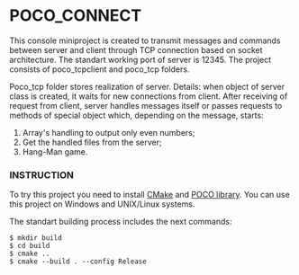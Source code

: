# __POCO_CONNECT__

This console miniproject is created to transmit messages and commands between server and client through TCP connection based on socket architecture.
The standart working port of server is 12345.
The project consists of poco_tcpclient and poco_tcp folders.

Poco_tcp folder stores realization of server. Details: when object of server class is created, it waits for new connections from client. After receiving of request from client,
server handles messages itself or passes requests to methods of special object which, depending on the message, starts:

1. Array's handling to output only even numbers;
2. Get the handled files from the server;
3. Hang-Man game.

### INSTRUCTION

To try this project you need to install [CMake](https://cmake.org/download/) and [POCO library](https://github.com/pocoproject/poco?tab=readme-ov-file).
You can use this project on Windows and UNIX/Linux systems.

The standart building process includes the next commands:
````
$ mkdir build
$ cd build
$ cmake ..
$ cmake --build . --config Release
````
